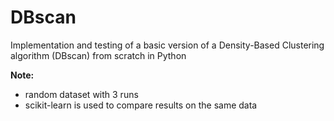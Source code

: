 
# DBscan
Implementation and testing of a basic version of a Density-Based Clustering algorithm (DBscan) from scratch in Python

**Note:**
- random dataset with 3 runs
- scikit-learn is used to compare results on the same data
